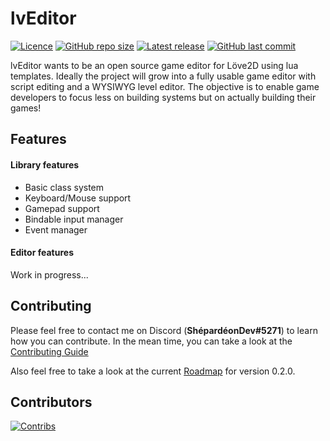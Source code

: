 # lvEditor
[![Licence](https://img.shields.io/github/license/shepardeon/lvEditor)](https://github.com/Shepardeon/lvEditor/blob/dev/LICENSE)
[![GitHub repo size](https://img.shields.io/github/repo-size/shepardeon/lvEditor)](https://github.com/Shepardeon/lvEditor)
[![Latest release](https://img.shields.io/github/v/release/shepardeon/lvEditor?include_prereleases)](https://github.com/Shepardeon/lvEditor/releases)
[![GitHub last commit](https://img.shields.io/github/last-commit/shepardeon/lvEditor)](https://github.com/Shepardeon/lvEditor/commits)

lvEditor wants to be an open source game editor for Löve2D using lua templates. Ideally the project will grow into a fully usable game editor with script editing and a WYSIWYG level editor. The objective is to enable game developers to focus less on building systems but on actually building their games!

## Features
#### Library features
- Basic class system
- Keyboard/Mouse support
- Gamepad support
- Bindable input manager
- Event manager

#### Editor features
Work in progress...

## Contributing
Please feel free to contact me on Discord (**ShépardéonDev#5271**) to learn how you can contribute.
In the mean time, you can take a look at the [Contributing Guide](https://github.com/Shepardeon/lvEditor/blob/dev/.github/CONTRIBUTING.md)

Also feel free to take a look at the current [Roadmap](https://github.com/Shepardeon/lvEditor/issues/1) for version 0.2.0.

## Contributors
[![Contribs](https://contributors-img.web.app/image?repo=Shepardeon/lvEditor)](https://github.com/Shepardeon/lvEditor/graphs/contributors)
